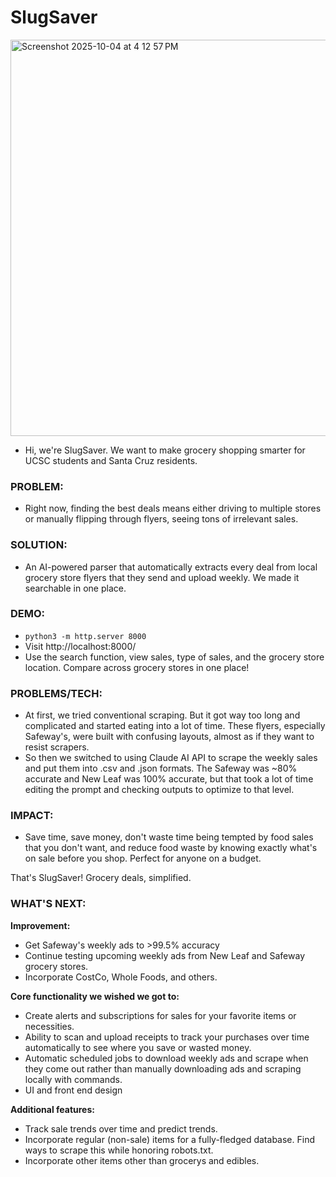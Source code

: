 # SlugSaver
<img width="839" height="634" alt="Screenshot 2025-10-04 at 4 12 57 PM" src="https://github.com/user-attachments/assets/2192f190-8834-4432-9efc-7b670bd59cc3" />



* Hi, we're SlugSaver. We want to make grocery shopping smarter for UCSC students and Santa Cruz residents.

### PROBLEM:
* Right now, finding the best deals means either driving to multiple stores or manually flipping through flyers, seeing tons of irrelevant sales.

### SOLUTION:
* An AI-powered parser that automatically extracts every deal from local grocery store flyers that they send and upload weekly. We made it searchable in one place.

### DEMO:
* `python3 -m http.server 8000`
* Visit http://localhost:8000/
* Use the search function, view sales, type of sales, and the grocery store location. Compare across grocery stores in one place!

### PROBLEMS/TECH:
* At first, we tried conventional scraping. But it got way too long and complicated and started eating into a lot of time. These flyers, especially Safeway's, were built with confusing layouts, almost as if they want to resist scrapers. 
* So then we switched to using Claude AI API to scrape the weekly sales and put them into .csv and .json formats. The Safeway was ~80% accurate and New Leaf was 100% accurate, but that took a lot of time editing the prompt and checking outputs to optimize to that level.

### IMPACT:
* Save time, save money, don't waste time being tempted by food sales that you don't want, and reduce food waste by knowing exactly what's on sale before you shop. Perfect for anyone on a budget. 

That's SlugSaver! Grocery deals, simplified.

### WHAT'S NEXT:
**Improvement:**
* Get Safeway's weekly ads to >99.5% accuracy
* Continue testing upcoming weekly ads from New Leaf and Safeway grocery stores.
* Incorporate CostCo, Whole Foods, and others.

**Core functionality we wished we got to:**
* Create alerts and subscriptions for sales for your favorite items or necessities.
* Ability to scan and upload receipts to track your purchases over time automatically to see where you save or wasted money.
* Automatic scheduled jobs to download weekly ads and scrape when they come out rather than manually downloading ads and scraping locally with commands.
* UI and front end design

**Additional features:**
* Track sale trends over time and predict trends.
* Incorporate regular (non-sale) items for a fully-fledged database. Find ways to scrape this while honoring robots.txt.
* Incorporate other items other than grocerys and edibles.
